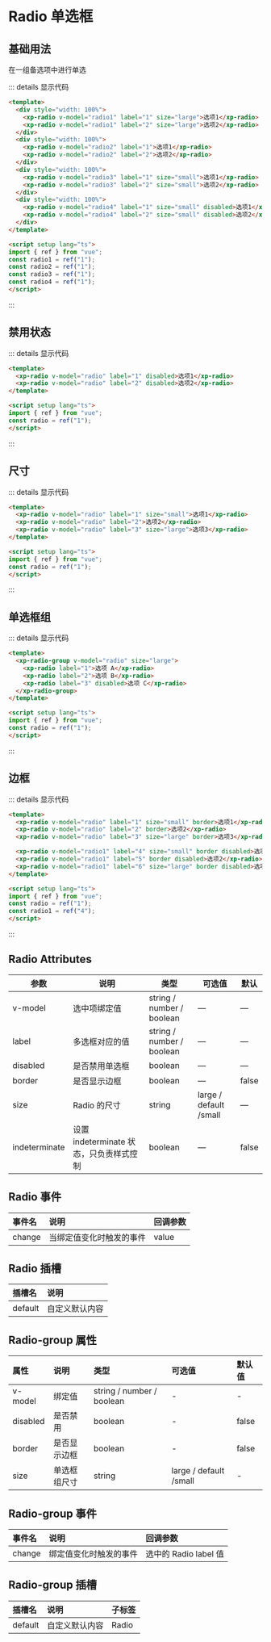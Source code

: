 # Radio 单选框

## 基础用法

在一组备选项中进行单选

<div class="example">
<radioDemo1 />
</div>

::: details 显示代码

```html
<template>
  <div style="width: 100%">
    <xp-radio v-model="radio1" label="1" size="large">选项1</xp-radio>
    <xp-radio v-model="radio1" label="2" size="large">选项2</xp-radio>
  </div>
  <div style="width: 100%">
    <xp-radio v-model="radio2" label="1">选项1</xp-radio>
    <xp-radio v-model="radio2" label="2">选项2</xp-radio>
  </div>
  <div style="width: 100%">
    <xp-radio v-model="radio3" label="1" size="small">选项1</xp-radio>
    <xp-radio v-model="radio3" label="2" size="small">选项2</xp-radio>
  </div>
  <div style="width: 100%">
    <xp-radio v-model="radio4" label="1" size="small" disabled>选项1</xp-radio>
    <xp-radio v-model="radio4" label="2" size="small" disabled>选项2</xp-radio>
  </div>
</template>

<script setup lang="ts">
import { ref } from "vue";
const radio1 = ref("1");
const radio2 = ref("1");
const radio3 = ref("1");
const radio4 = ref("1");
</script>
```

:::


## 禁用状态

<div class="example">
<radioDemo2 />
</div>

::: details 显示代码

```html
<template>
  <xp-radio v-model="radio" label="1" disabled>选项1</xp-radio>
  <xp-radio v-model="radio" label="2" disabled>选项2</xp-radio>
</template>

<script setup lang="ts">
import { ref } from "vue";
const radio = ref("1");
</script>
```

:::


## 尺寸

<div class="example">
<radioDemo3 />
</div>

::: details 显示代码

```html
<template>
  <xp-radio v-model="radio" label="1" size="small">选项1</xp-radio>
  <xp-radio v-model="radio" label="2">选项2</xp-radio>
  <xp-radio v-model="radio" label="3" size="large">选项3</xp-radio>
</template>

<script setup lang="ts">
import { ref } from "vue";
const radio = ref("1");
</script>

```

:::



## 单选框组

<div class="example">
<radioDemo4 />
</div>

::: details 显示代码

```html
<template>
  <xp-radio-group v-model="radio" size="large">
    <xp-radio label="1">选项 A</xp-radio>
    <xp-radio label="2">选项 B</xp-radio>
    <xp-radio label="3" disabled>选项 C</xp-radio>
  </xp-radio-group>
</template>

<script setup lang="ts">
import { ref } from "vue";
const radio = ref("1");
</script>
```

:::


## 边框

<div class="example">
<radioDemo5 />
</div>

::: details 显示代码

```html
<template>
  <xp-radio v-model="radio" label="1" size="small" border>选项1</xp-radio>
  <xp-radio v-model="radio" label="2" border>选项2</xp-radio>
  <xp-radio v-model="radio" label="3" size="large" border>选项3</xp-radio>

  <xp-radio v-model="radio1" label="4" size="small" border disabled>选项1</xp-radio>
  <xp-radio v-model="radio1" label="5" border disabled>选项2</xp-radio>
  <xp-radio v-model="radio1" label="6" size="large" border disabled>选项3</xp-radio>
</template>

<script setup lang="ts">
import { ref } from "vue";
const radio = ref("1");
const radio1 = ref("4");
</script>
```

:::



## Radio Attributes

| 参数          | 说明         | 类型    | 可选值     | 默认  |
| ------------- | ------------ | ------- | --------- | ----- |
| v-model  | 选中项绑定值    | string / number / boolean     | —  | —  |
| label    | 多选框对应的值  | string / number / boolean     | —  | —  |
| disabled | 是否禁用单选框  |  boolean    | —  | —  |
| border | 是否显示边框  |  boolean    | —  | false  |
| size | Radio 的尺寸 |  string | large / default /small | — |
| indeterminate | 设置 indeterminate 状态，只负责样式控制 | boolean | — | false |

## Radio 事件

| 事件名 | 说明                     | 回调参数 |
| :----- | :----------------------- | :------- |
| change | 当绑定值变化时触发的事件 | value    |


## Radio 插槽

| 插槽名  | 说明           |
| :------ | :------------- |
| default | 自定义默认内容 |


## Radio-group 属性

| 属性     | 说明         | 类型                      | 可选值                 | 默认值 |
| :------- | :----------- | :------------------------ | :--------------------- | :----- |
| v-model  | 绑定值       | string / number / boolean | -                      | -      |
| disabled | 是否禁用     | boolean                   | -                      | false  |
| border   | 是否显示边框 | boolean                   | -                      | false  |
| size     | 单选框组尺寸 | string                    | large / default /small | -      |

## Radio-group 事件

| 事件名 | 说明                   | 回调参数              |
| :----- | :--------------------- | :-------------------- |
| change | 绑定值变化时触发的事件 | 选中的 Radio label 值 |

## Radio-group 插槽

| 插槽名  | 说明           | 子标签 |
| :------ | :------------- | :----- |
| default | 自定义默认内容 | Radio  |


<script setup lang="ts">
  import radioDemo1 from './demo/radio/radioDemo1.vue'
  import radioDemo2 from './demo/radio/radioDemo2.vue'
  import radioDemo3 from './demo/radio/radioDemo3.vue'
  import radioDemo4 from './demo/radio/radioDemo4.vue'
  import radioDemo5 from './demo/radio/radioDemo5.vue'
</script>